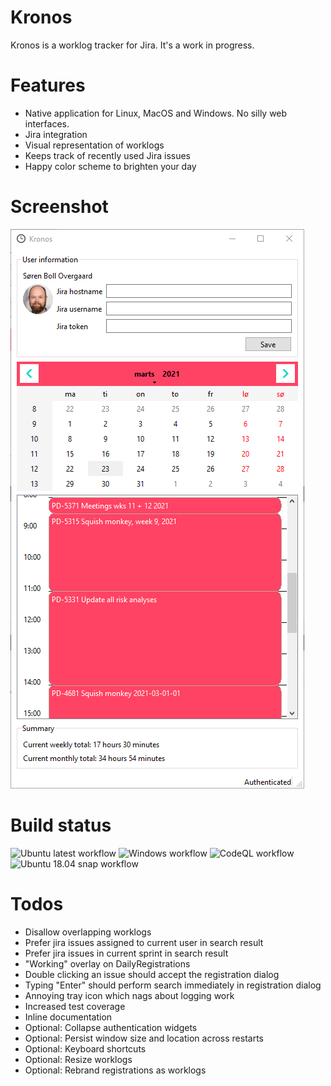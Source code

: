 # Kronos
Kronos is a worklog tracker for Jira. It's a work in progress.

# Features
- Native application for Linux, MacOS and Windows. No silly web interfaces.
- Jira integration
- Visual representation of worklogs
- Keeps track of recently used Jira issues
- Happy color scheme to brighten your day

# Screenshot
![Kronos screenshot](kronos-screenshot.png)

# Build status
![Ubuntu latest workflow](https://github.com/llob/kronos/actions/workflows/ubuntu-latest.yml/badge.svg)
![Windows workflow](https://github.com/llob/kronos/actions/workflows/windows.yml/badge.svg)
![CodeQL workflow](https://github.com/llob/kronos/actions/workflows/codeql-analysis.yml/badge.svg)
![Ubuntu 18.04 snap workflow](https://github.com/llob/kronos/actions/workflows/build-snap.yml/badge.svg)

# Todos
- Disallow overlapping worklogs
- Prefer jira issues assigned to current user in search result
- Prefer jira issues in current sprint in search result
- "Working" overlay on DailyRegistrations
- Double clicking an issue should accept the registration dialog
- Typing "Enter" should perform search immediately in registration dialog
- Annoying tray icon which nags about logging work
- Increased test coverage
- Inline documentation
- Optional: Collapse authentication widgets
- Optional: Persist window size and location across restarts
- Optional: Keyboard shortcuts
- Optional: Resize worklogs
- Optional: Rebrand registrations as worklogs
